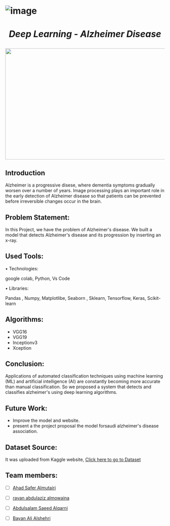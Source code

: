 # ![image](https://user-images.githubusercontent.com/93194522/150690439-c52897f1-3e8c-4d9f-9d04-7fd85c4e6a52.png)

# <p  align="center">  *Deep Learning - Alzheimer Disease* </p>

 <p align="center" width="100%">
    <img  width="600" height="350" src="https://www.bing.com/th/id/OIP.d2XQMOmG0dLf4Xq24aMhvQHaFC?pid=ImgDet&rs=1">
</p>

## **Introduction**

Alzheimer is a progressive disese, where dementia symptoms gradually worsen
over a number of years. Image processing plays an important role in the early detection of Alzheimer disease so that patients
can be prevented before irreversible changes occur in the brain. 

## **Problem Statement:**

In this Project, we have the problem of Alzheimer's disease. We built
a model that detects Alzheimer's disease and its progression by
inserting an x-ray.


## **Used Tools:**

• Technologies:

google colab, Python, Vs Code

• Libraries:

Pandas , Numpy, Matplotlibe, Seaborn , Sklearn, Tensorflow, Keras, Scikit-learn 
                 
## **Algorithms:**

 - VGG16
 - VGG19
 - Inceptionv3
 - Xception

## **Conclusion:**
Applications of automated classification techniques using machine learning (ML)
and artificial intelligence (AI) are constantly becoming more accurate than
manual classification.
So we proposed a system that detects and classifies alzheimer's using deep learning algorithms.

## **Future Work:**

- Improve the model and website.
- present a the project proposal the model forsaudi
   alzheimer's disease association.

## **Dataset Source:**
  It was uploaded from Kaggle website, [Click here to go to Dataset](https://www.kaggle.com/gautamgc75/alzheimer-detect-1/data)
## **Team members:**
 - [ ] [Ahad Safer Almutairi](https://github.com/Ahad1996)

 - [ ] [rayan abdulaziz almowaina](https://github.com/rayanabdulaziz)

 - [ ]  [Abdulsalam Saeed Alqarni](https://github.com/AbdulsalamAlqrni)

 - [ ]  [Bayan Ali Alshehri](https://github.com/bl2022)
